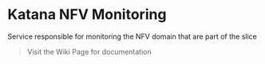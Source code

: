 # Katana NFV Monitoring

Service responsible for monitoring the NFV domain that are part of the slice

> Visit the Wiki Page for documentation
